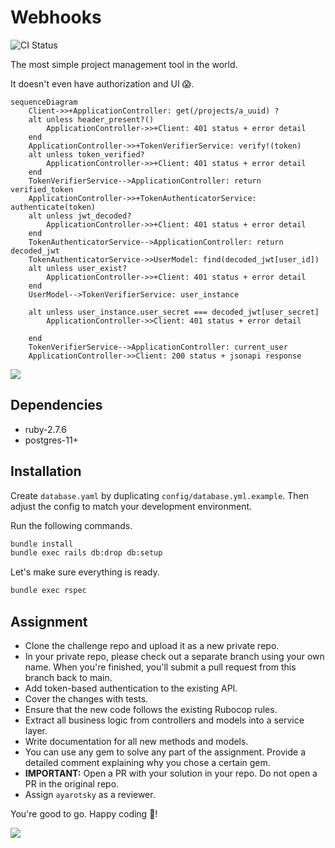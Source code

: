 # Webhooks

![CI Status](https://github.com/ayarotsky/webhooks/actions/workflows/status_checks.yml/badge.svg?branch=master)

The most simple project management tool in the world.

It doesn't even have authorization and UI 😱.

```mermaid
sequenceDiagram
    Client->>+ApplicationController: get(/projects/a_uuid) ?
    alt unless header_present?()
        ApplicationController->>+Client: 401 status + error detail
    end
    ApplicationController->>+TokenVerifierService: verify!(token)
    alt unless token_verified?
        ApplicationController->>+Client: 401 status + error detail
    end
    TokenVerifierService-->ApplicationController: return verified_token
    ApplicationController->>+TokenAuthenticatorService: authenticate(token)
    alt unless jwt_decoded?
        ApplicationController->>+Client: 401 status + error detail
    end
    TokenAuthenticatorService-->ApplicationController: return decoded_jwt
    TokenAuthenticatorService->>UserModel: find(decoded_jwt[user_id])
    alt unless user_exist?
        ApplicationController->>+Client: 401 status + error detail
    end
    UserModel-->TokenVerifierService: user_instance

    alt unless user_instance.user_secret === decoded_jwt[user_secret]
        ApplicationController->>Client: 401 status + error detail

    end
    TokenVerifierService-->ApplicationController: current_user
    ApplicationController->>Client: 200 status + jsonapi response
```

![](diagram.png)

## Dependencies

- ruby-2.7.6
- postgres-11+

## Installation

Create `database.yaml` by duplicating `config/database.yml.example`. Then adjust the config to
match your development environment.

Run the following commands.

```bash
bundle install
bundle exec rails db:drop db:setup
```

Let's make sure everything is ready.

```bash
bundle exec rspec
```

## Assignment

- Clone the challenge repo and upload it as a new private repo.
- In your private repo, please check out a separate branch using your own name. When you're finished, you'll submit a pull request from this branch back to main.
- Add token-based authentication to the existing API.
- Cover the changes with tests.
- Ensure that the new code follows the existing Rubocop rules.
- Extract all business logic from controllers and models into a service layer.
- Write documentation for all new methods and models.
- You can use any gem to solve any part of the assignment. Provide a detailed comment
  explaining why you chose a certain gem.
- **IMPORTANT:** Open a PR with your solution in your repo. Do not open a PR in the original repo.
- Assign `ayarotsky` as a reviewer.

You're good to go. Happy coding 🤘!

![](happy-coding.gif)
